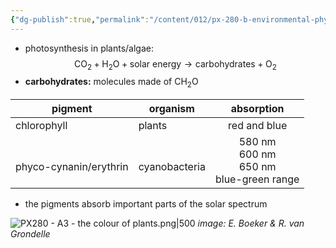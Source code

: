 ```yaml
---
{"dg-publish":true,"permalink":"/content/012/px-280-b-environmental-physics/a/px-280-a3-the-colour-of-plants/","noteIcon":"1","created":"2025-01-06T12:25:21.725+00:00","updated":"2025-01-06T18:15:21.204+00:00"}
---
```


- photosynthesis in plants/algae:
$$\text{CO}_{2} + \text{H}_{2}\text{O} + \text{solar energy} \to \text{carbohydrates} + \text{O}_{2}$$
- **carbohydrates:** molecules made of CH$_{2}$O

| pigment                    | organism          |                      absorption                      |
| -------------------------- | ----------------- | :--------------------------------------------------: |
| chlorophyll                | plants            |                     red and blue                     |
| <br>phyco-cynanin/erythrin | <br>cyanobacteria | $580$ nm<br>$600$ nm<br>$650$ nm<br>blue-green range |
- the pigments absorb important parts of the solar spectrum

![PX280 - A3 - the colour of plants.png|500](/img/user/pics/PX280%20-%20A3%20-%20the%20colour%20of%20plants.png)
*image: E. Boeker & R. van Grondelle*